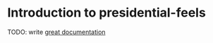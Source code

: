 # Introduction to presidential-feels

TODO: write [great documentation](http://jacobian.org/writing/what-to-write/)
